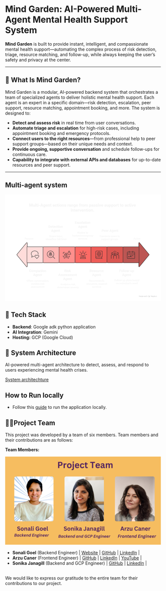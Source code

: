 # Mind Garden: AI-Powered Multi-Agent Mental Health Support System

**Mind Garden** is built to provide instant, intelligent, and compassionate mental health support—automating the complex process of risk detection, triage, resource matching, and follow-up, while always keeping the user’s safety and privacy at the center.

---

## 🌱 What Is Mind Garden?

Mind Garden is a modular, AI-powered backend system that orchestrates a team of specialized agents to deliver holistic mental health support. Each agent is an expert in a specific domain—risk detection, escalation, peer support, resource matching, appointment booking, and more. The system is designed to:

- **Detect and assess risk** in real time from user conversations.
- **Automate triage and escalation** for high-risk cases, including appointment booking and emergency protocols.
- **Connect users to the right resources**—from professional help to peer support groups—based on their unique needs and context.
- **Provide ongoing, supportive conversation** and schedule follow-ups for continuous care.
- **Capability to integrate with external APIs and databases** for up-to-date resources and peer support.

---
## Multi-agent system

![alt text](<MindGarden_MultiAgent.png>)


## 🧰 Tech Stack
- **Backend**: Google adk python application
- **AI Integration**: Gemini
- **Hosting:** GCP (Google Cloud)

## 🧱 System Architecture

AI-powered multi-agent architecture to detect, assess, and respond to users experiencing mental health crises.

[System architechture](Architecture.md) 

## How to Run locally

- Follow this [guide](DeveloperGuide.md) to run the application locally.


## 🌟🤝Project Team
This project was developed by a team of six members. Team members and their contributions are as follows:

**Team Members:**

![project_team](MindGarden.png)

- **Sonali Goel** (Backend Engineer) | [Website](https://sonaligoel.carrd.co/) | [GitHub](https://github.com/goelsonali) | [LinkedIn](https://www.linkedin.com/in/sonali-goel-tech/) | 
- **Arzu Caner** (Frontend Engineer) | [GitHub](https://github.com/arzucaner) | [LinkedIn](https://www.linkedin.com/in/arzucaner/) | [YouTube](@Codearz) |
- **Sonika Janagill** (Backend and GCP Engineer) | [GitHub](https://github.com/sjanagill) | [LinkedIn](https://www.linkedin.com/in/sonikaj/) | 

</br>We would like to express our gratitude to the entire team for their contributions to our project.


